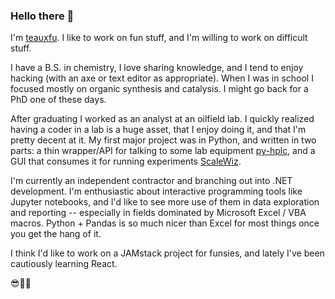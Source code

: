 ### Hello there 👋

I'm [teauxfu](https://teauxfu.dev). I like to work on fun stuff, and I'm willing to work on difficult stuff.

I have a B.S. in chemistry, I love sharing knowledge, and I tend to enjoy hacking (with an axe or text editor as appropriate).
When I was in school I focused mostly on organic synthesis and catalysis. I might go back for a PhD one of these days. 

After graduating I worked as an analyst at an oilfield lab. I quickly realized having a coder in a lab is a huge asset, that I enjoy doing it, and that I'm pretty decent at it. My first major project was in Python, and written in two parts: a thin wrapper/API for talking to some lab equipment [py-hplc](https://github.com/pct-code/py-hplc), and a GUI that consumes it for running experiments [ScaleWiz](https://github.com/pct-code/scalewiz). 

I'm currently an independent contractor and branching out into .NET development. I'm enthusiastic about interactive programming tools like Jupyter notebooks, and I'd like to see more use of them in data exploration and reporting -- especially in fields dominated by Microsoft Excel / VBA macros. Python + Pandas is so much nicer than Excel for most things once you get the hang of it. 

I think I'd like to work on a JAMstack project for funsies, and lately I've been cautiously learning React.

😎🦄👋
